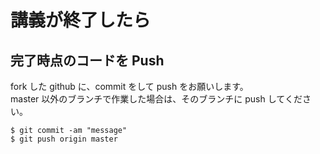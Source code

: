 # 講義が終了したら

## 完了時点のコードを Push

fork した github に、commit をして push をお願いします。  
master 以外のブランチで作業した場合は、そのブランチに push してください。

```shell
$ git commit -am "message"
$ git push origin master
```
